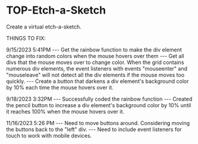 # TOP-Etch-a-Sketch
Create a virtual etch-a-sketch.


THINGS TO FIX:

9/15/2023 5:41PM
--- Get the rainbow function to make the div element change into random colors when the mouse hovers over them
--- Get all divs that the mouse moves over to change color. When the grid contains numerous div elements, 
    the event listeners with events "mouseenter" and "mouseleave" will not detect all the div elements if the 
    mouse moves too quickly.
--- Create a button that darkens a div element's background color by 10% each time the mouse hovers over it.

9/18/2023 3:32PM
--- Successfully coded the rainbow function
--- Created the pencil button to increase a div element's background color by 10% until it 
    reaches 100% when the mouse hovers over it.

11/16/2023 5:26 PM
--- Need to move buttons around. Considering moving the buttons back to the "left" 
    div.
--- Need to include event listeners for touch to work with mobile devices.
